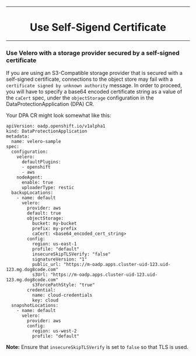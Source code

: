 <hr style="height:1px;border:none;color:#333;">
<h1 align="center">Use Self-Sigend Certificate</h1>
<hr style="height:1px;border:none;color:#333;">

### Use Velero with a storage provider secured by a self-signed certificate

If you are using an S3-Compatible storage provider that is secured with a 
self-signed certificate, connections to the object store may fail with a 
`certificate signed by unknown authority` message. In order to proceed, you will 
have to specify a base64 encoded certificate string as a value of the `caCert` 
spec, under the `objectStorage` configuration in the DataProtectionApplication (DPA) CR.

Your DPA CR might look somewhat like this:

```
apiVersion: oadp.openshift.io/v1alpha1
kind: DataProtectionApplication
metadata:
  name: velero-sample
spec:
  configuration:
    velero:
      defaultPlugins:
      - openshift
      - aws
    nodeAgent:
      enable: true
      uploaderType: restic
  backupLocations:
    - name: default
      velero:
        provider: aws
        default: true
        objectStorage:
          bucket: my-bucket
          prefix: my-prefix
          caCert: <base64_encoded_cert_string>
        config:
          region: us-east-1
          profile: "default"
          insecureSkipTLSVerify: "false"
          signatureVersion: "1"
          public_url: "https://m-oadp.apps.cluster-uid-123.uid-123.mg.dog8code.com"
          s3Url: "https://m-oadp.apps.cluster-uid-123.uid-123.mg.dog8code.com"
          s3ForcePathStyle: "true"
        credential:
          name: cloud-credentials
          key: cloud
  snapshotLocations:
    - name: default
      velero:
        provider: aws
        config:
          region: us-west-2
          profile: "default"

```
<b>Note:</b> Ensure that `insecureSkipTLSVerify` is set to `false` so that TLS 
is used.
